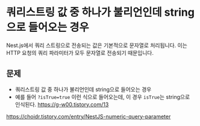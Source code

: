 # 쿼리스트링 값 중 하나가 불리언인데 string으로 들어오는 경우

Nest.js에서 쿼리 스트링으로 전송되는 값은 기본적으로 문자열로 처리됩니다. 이는 HTTP 요청의 쿼리 파라미터가 모두 문자열로 전송되기 때문입니다.

## 문제

- 쿼리스트링 값 중 하나가 불리언인데 string으로 들어오는 경우
- 예를 들어 `?isTrue=true` 이런 식으로 들어오는데, 이 경우 `isTrue`는 string으로 인식된다.
  https://g-w00.tistory.com/13

https://choidr.tistory.com/entry/NestJS-numeric-query-parameter
